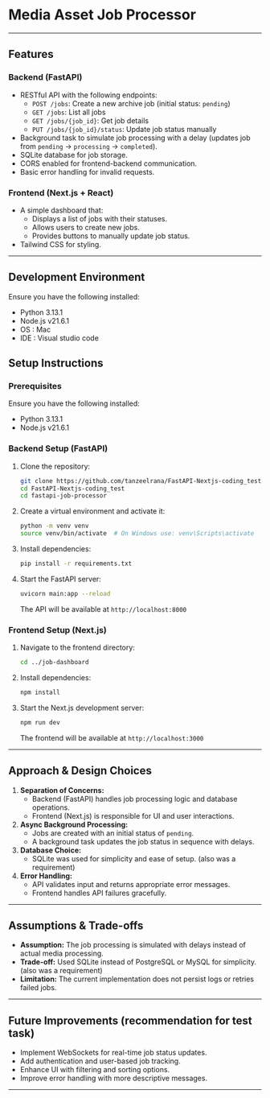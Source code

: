 # Media Asset Job Processor

---

## Features
### Backend (FastAPI)
- RESTful API with the following endpoints:
  - `POST /jobs`: Create a new archive job (initial status: `pending`)
  - `GET /jobs`: List all jobs
  - `GET /jobs/{job_id}`: Get job details
  - `PUT /jobs/{job_id}/status`: Update job status manually
- Background task to simulate job processing with a delay (updates job from `pending` → `processing` → `completed`).
- SQLite database for job storage.
- CORS enabled for frontend-backend communication.
- Basic error handling for invalid requests.

### Frontend (Next.js + React)
- A simple dashboard that:
  - Displays a list of jobs with their statuses.
  - Allows users to create new jobs.
  - Provides buttons to manually update job status.
- Tailwind CSS for styling.

---

## Development Environment
Ensure you have the following installed:
- Python 3.13.1
- Node.js v21.6.1
- OS : Mac
- IDE : Visual studio code

## Setup Instructions
### Prerequisites
Ensure you have the following installed:
- Python 3.13.1
- Node.js v21.6.1

### Backend Setup (FastAPI)
1. Clone the repository:
   ```sh
   git clone https://github.com/tanzeelrana/FastAPI-Nextjs-coding_test
   cd FastAPI-Nextjs-coding_test
   cd fastapi-job-processor
   ```
2. Create a virtual environment and activate it:
   ```sh
   python -m venv venv
   source venv/bin/activate  # On Windows use: venv\Scripts\activate
   ```
3. Install dependencies:
   ```sh
   pip install -r requirements.txt
   ```
4. Start the FastAPI server:
   ```sh
   uvicorn main:app --reload
   ```
   The API will be available at `http://localhost:8000`

### Frontend Setup (Next.js)
1. Navigate to the frontend directory:
   ```sh
   cd ../job-dashboard
   ```
2. Install dependencies:
   ```sh
   npm install
   ```
3. Start the Next.js development server:
   ```sh
   npm run dev
   ```
   The frontend will be available at `http://localhost:3000`

---

## Approach & Design Choices
1. **Separation of Concerns:**
   - Backend (FastAPI) handles job processing logic and database operations.
   - Frontend (Next.js) is responsible for UI and user interactions.
2. **Async Background Processing:**
   - Jobs are created with an initial status of `pending`.
   - A background task updates the job status in sequence with delays.
3. **Database Choice:**
   - SQLite was used for simplicity and ease of setup. (also was a requirement)
4. **Error Handling:**
   - API validates input and returns appropriate error messages.
   - Frontend handles API failures gracefully.

---

## Assumptions & Trade-offs
- **Assumption:** The job processing is simulated with delays instead of actual media processing.
- **Trade-off:** Used SQLite instead of PostgreSQL or MySQL for simplicity. (also was a requirement)
- **Limitation:** The current implementation does not persist logs or retries failed jobs.

---

## Future Improvements (recommendation for test task)
- Implement WebSockets for real-time job status updates.
- Add authentication and user-based job tracking.
- Enhance UI with filtering and sorting options.
- Improve error handling with more descriptive messages.

---

